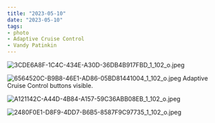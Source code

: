 ```yaml
---
title: "2023-05-10"
date: "2023-05-10"
tags:
- photo
- Adaptive Cruise Control
- Vandy Patinkin
---
```

![3CDE6A8F-1C4C-434E-A30D-36DB4B917FBD_1_102_o.jpeg](/images/3CDE6A8F-1C4C-434E-A30D-36DB4B917FBD_1_102_o_1687967528413_0.jpeg)

![6564520C-B9B8-46E1-AD86-05BD81441004_1_102_o.jpeg](/images/6564520C-B9B8-46E1-AD86-05BD81441004_1_102_o_1687967535763_0.jpeg)
Adaptive Cruise Control buttons visible.

![A121142C-A44D-4B84-A157-59C36ABB08EB_1_102_o.jpeg](/images/A121142C-A44D-4B84-A157-59C36ABB08EB_1_102_o_1687967540946_0.jpeg)

![2480F0E1-D8F9-4DD7-B6B5-8587F9C97735_1_102_o.jpeg](/images/2480F0E1-D8F9-4DD7-B6B5-8587F9C97735_1_102_o_1687967544696_0.jpeg)
